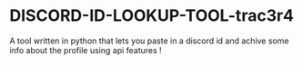 # DISCORD-ID-LOOKUP-TOOL-trac3r4

A tool written in python that lets you paste in a discord id
and achive some info about the profile using api features !
